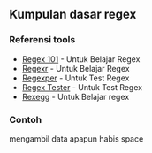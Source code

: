 ## Kumpulan dasar regex

### Referensi tools

- <a href="https://regex101.com/">Regex 101</a>  - Untuk Belajar Regex
- <a href="https://regexr.com/">Regexr</a>  - Untuk Belajar Regex
- <a href="https://regexper.com/">Regexper</a>  - Untuk Test Regex
- <a href="https://www.regextester.com/">Regex Tester</a>  - Untuk Test Regex
- <a href="https://www.rexegg.com/">Rexegg</a>  - Untuk Belajar regex

### Contoh

mengambil data apapun habis space

